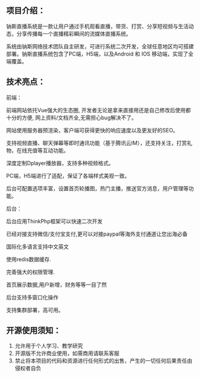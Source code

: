 ## 项目介绍：

​    钠斯直播系统是一款让用户通过手机观看直播，带货、打赏、分享短视频与生活动态，分享传播每一个直播精彩瞬间的流媒体直播系统。

​    系统由钠斯网络技术团队自主研发，可进行系统二次开发，全球任意地区均可搭建部署。钠斯直播系统包含了PC端，H5端，以及Android 和 IOS 移动端，实现了全端覆盖。

 

## 技术亮点：

前端：

前端网站依托Vue强大的生态圈, 开发者无论是拿来直接用还是自己修改后使用都十分的方便, 网上资料/文档齐全,无需担心bug解决不了。

网站使用服务器预渲染，客户端可获得更快的响应速度以及更友好的SEO。

支持视频直播、聊天弹幕等即时通讯功能（基于腾讯云IM），还支持关注，打赏礼物，在线充值等互动功能。

深度定制Dplayer播放器，支持多种视频格式。

PC端，H5端进行了适配，保证了各端样式美观一致。

后台可配置选项丰富，设置首页轮播图，热门主播，推送官方消息，用户管理等功能。

后台：

后台应用ThinkPhp框架可以快速二次开发

已经对接支持微信/支付宝支付,更可以对接paypal等海外支付通道让您出海必备

国际化多语言支持中文英文

使用redis数据缓存.

完善强大的权限管理.

首页展示数据,用户新增，财务等等一目了然

后台支持多窗口化操作

支持集群部署，高可用。


## 开源使用须知：

1. 允许用于个人学习、教学研究
2. 开源版不允许商业使用，如需商用请联系客服
3. 禁止将本项目的代码和资源进行任何形式的出售，产生的一切任何后果责任由侵权者自负


